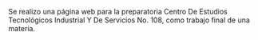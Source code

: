Se realizo una página web para la preparatoria Centro De Estudios Tecnológicos Industrial Y De Servicios No. 108, como trabajo final de una materia.
